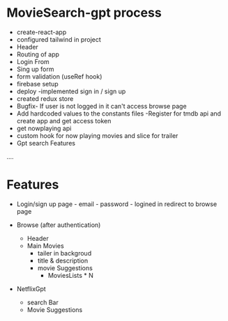 # MovieSearch-gpt process

- create-react-app 
- configured tailwind in project
- Header
- Routing of app
- Login From
- Sing up form
- form validation (useRef hook)
- firebase setup
- deploy
-implemented sign in / sign up
- created redux store
- Bugfix- If user is not logged in it can't access browse page
- Add hardcoded values to the constants files
-Register for tmdb api and create app and get access token
- get nowplaying api
- custom hook for now playing movies and slice for trailer
- Gpt search Features





....
# Features
- Login/sign up page
      - email
      - password
      - logined in redirect to browse page
- Browse (after authentication)
  - Header
  - Main Movies
      - tailer in backgroud
      - title & description
      - movie Suggestions
         - MoviesLists * N 

- NetflixGpt
  - search Bar
  - Movie Suggestions
